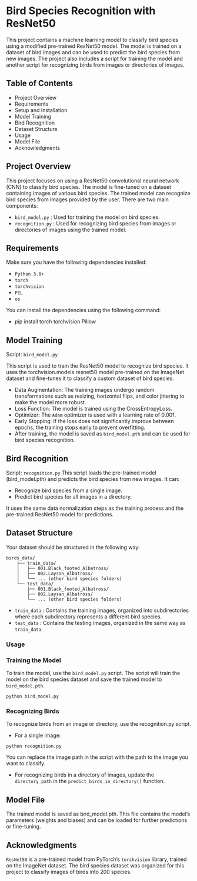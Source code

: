 # Bird Species Recognition with ResNet50
This project contains a machine learning model to classify bird species using a modified pre-trained ResNet50 model. The model is trained on a dataset of bird images and can be used to predict the bird species from new images. The project also includes a script for training the model and another script for recognizing birds from images or directories of images.

## Table of Contents

* Project Overview
* Requirements
* Setup and Installation
* Model Training
* Bird Recognition
* Dataset Structure
* Usage
* Model File
* Acknowledgments

## Project Overview

This project focuses on using a ResNet50 convolutional neural network (CNN) to classify bird species. The model is fine-tuned on a dataset containing images of various bird species. The trained model can recognize bird species from images provided by the user. There are two main components:

* `bird_model.py` : Used for training the model on bird species.
* `recognition.py` : Used for recognizing bird species from images or directories of images using the trained model.

## Requirements

Make sure you have the following dependencies installed:

* `Python 3.8+`
* `torch`
* `torchvision`
* `PIL` 
* `os`

You can install the dependencies using the following command:
* pip install torch torchvision Pillow

## Model Training

Script: `bird_model.py`

This script is used to train the ResNet50 model to recognize bird species. It uses the torchvision.models.resnet50 model pre-trained on the ImageNet dataset and fine-tunes it to classify a custom dataset of bird species.

* Data Augmentation: The training images undergo random transformations such as resizing, horizontal flips, and color jittering to make the model more robust.
* Loss Function: The model is trained using the CrossEntropyLoss.
* Optimizer: The `Adam` optimizer is used with a learning rate of 0.001.
* Early Stopping: If the loss does not significantly improve between epochs, the training stops early to prevent overfitting.
* After training, the model is saved as `bird_model.pth` and can be used for bird species recognition.

## Bird Recognition

Script: `recognition.py`
This script loads the pre-trained model (bird_model.pth) and predicts the bird species from new images. It can:

* Recognize bird species from a single image.
* Predict bird species for all images in a directory.

It uses the same data normalization steps as the training process and the pre-trained ResNet50 model for predictions.

## Dataset Structure

Your dataset should be structured in the following way:

```
birds_data/
    ├── train_data/
    │   ├── 001.Black_footed_Albatross/
    │   ├── 002.Laysan_Albatross/
    │   └── ... (other bird species folders)
    └── test_data/
        ├── 001.Black_footed_Albatross/
        ├── 002.Laysan_Albatross/
        └── ... (other bird species folders)

```


* `train_data` : Contains the training images, organized into subdirectories where each subdirectory represents a different bird species.
* `test_data` : Contains the testing images, organized in the same way as `train_data`.

### Usage

### Training the Model

To train the model, use the `bird_model.py` script. The script will train the model on the bird species dataset and save the trained model to `bird_model.pth`.
```
python bird_model.py
```
### Recognizing Birds
To recognize birds from an image or directory, use the recognition.py script.

* For a single image:
```
python recognition.py
```

You can replace the image path in the script with the path to the image you want to classify.

* For recognizing birds in a directory of images, update the `directory_path` in the `predict_birds_in_directory()` function.


## Model File

The trained model is saved as bird_model.pth. This file contains the model’s parameters (weights and biases) and can be loaded for further predictions or fine-tuning.

## Acknowledgments

`ResNet50` is a pre-trained model from PyTorch’s `torchvision` library, trained on the ImageNet dataset.
The bird species dataset was organized for this project to classify images of birds into 200 species.




  

